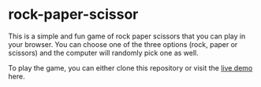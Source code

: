 # rock-paper-scissor

This is a simple and fun game of rock paper scissors that you can play in your browser. You can choose one of the three options (rock, paper or scissors) and the computer will randomly pick one as well.

To play the game, you can either clone this repository or visit the [live demo](https://xsayedmahmud.github.io/rock-paper-scissor/) here.
